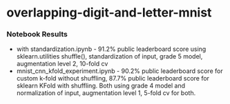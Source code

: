 # overlapping-digit-and-letter-mnist

### Notebook Results 

- with standardization.ipynb - 91.2% public leaderboard score using sklearn.utilities shuffle(), standardization of input, grade 5 model, augmentation level 2, 10-fold cv   
- mnist_cnn_kfold_experiment.ipynb - 90.2% public leaderboard score for custom k-fold without shuffling, 87.7% public leaderboard score for sklearn KFold with shuffling. Both using grade 4 model and normalization of input, augmentation level 1, 5-fold cv for both. 
